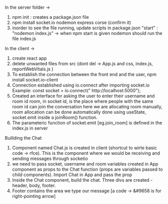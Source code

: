 In the server folder ->
 1. npm init : creates a package.json file
 2. npm install socket.io nodemon express corse (confirm it)
 3. inorder to see the file running, update scripts in package.json
    "start" : "nodemon index.js" -> when npm start is given nodemon should run the file index.js

In the client ->
 1. create react app
 2. delete unwanted files from src (dont del -> App.js and css, index.js, reportWebVitals.js )
 3. To establish the connection between the front end and the user, npm install socket.io-client
 4. Connection established using io.connect after importing socket.io
    Example: const socket = io.connect(" http://localhost:5000");
 5. Created an interface for asking the user to enter their username and room id 
    room, in socket id, is the place where people with the same room id can join the conversation
    here we are allocating room manually, room allocation can be done automatically
    done using useState, socket.emit inside a joinRoom() function. 
 6. The parameteric function of socket.emit [eg.join_room] is defined in the index.js in server

 Buillding the Chat
 1. Component named Chat.js is created in client (shortcut to wirte basic code -> rfce). This is the component where we would be receiving and sending messages through socketio
 2. we need to pass socket, username and room variables created in App component as props to the Chat function (props are variables passed to child components). Import Chat in App and pass the prop
 3. Inside the Chat component, build the chat. Three divs are created - header, body, footer.
 4. Footer contains the area we type our message [a code -> &#9658 is for right-pointing arrow]